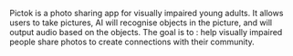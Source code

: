 Pictok is a photo sharing app for visually impaired young adults. It allows users to take pictures, AI will recognise objects in the picture, and will output audio based on the objects. The goal is to : help visually impaired people share photos to create connections with their community.
